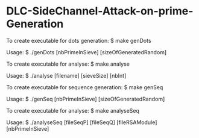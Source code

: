 # DLC-SideChannel-Attack-on-prime-Generation

To create executable for dots generation:
$ make genDots 

Usage:
$ ./genDots [nbPrimeInSieve] [sizeOfGeneratedRandom]



To create executable for analyse:
$ make analyse 

Usage:
$ ./analyse [filename] [sieveSize] [nbInt] 


To create executable for sequence generation:
$ make genSeq

Usage:
$ ./genSeq [nbPrimeInSieve] [sizeOfGeneratedRandom]



To create executable for analyse:
$ make analyseSeq

Usage:
$ ./analyseSeq [fileSeqP] [fileSeqQ] [fileRSAModule] [nbPrimeInSieve]
